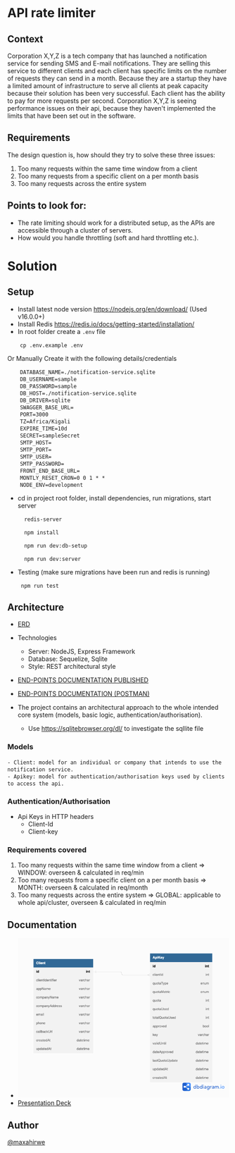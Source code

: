 # API rate limiter

## Context

Corporation X,Y,Z is a tech company that has launched a notification service for sending SMS and
E-mail notifications. They are selling this service to different clients and each client has specific
limits on the number of requests they can send in a month. Because they are a startup they have a
limited amount of infrastructure to serve all clients at peak capacity because their solution has
been very successful. Each client has the ability to pay for more requests per second. Corporation
X,Y,Z is seeing performance issues on their api, because they haven't implemented the limits that
have been set out in the software.

## Requirements

The design question is, how should they try to solve these three issues:

1. Too many requests within the same time window from a client
2. Too many requests from a specific client on a per month basis
3. Too many requests across the entire system

## Points to look for:

- The rate limiting should work for a distributed setup, as the APIs are accessible through a
  cluster of servers.
- How would you handle throttling (soft and hard throttling etc.).

# Solution

## Setup

- Install latest node version https://nodejs.org/en/download/ (Used v16.0.0+)
- Install Redis https://redis.io/docs/getting-started/installation/
- In root folder create a `.env` file

```
    cp .env.example .env
```

Or Manually Create it with the following details/credentials

```
    DATABASE_NAME=./notification-service.sqlite
    DB_USERNAME=sample
    DB_PASSWORD=sample
    DB_HOST=./notification-service.sqlite
    DB_DRIVER=sqlite
    SWAGGER_BASE_URL=
    PORT=3000
    TZ=Africa/Kigali
    EXPIRE_TIME=10d
    SECRET=sampleSecret
    SMTP_HOST=
    SMTP_PORT=
    SMTP_USER=
    SMTP_PASSWORD=
    FRONT_END_BASE_URL=
    MONTLY_RESET_CRON=0 0 1 * *
    NODE_ENV=development
```

- cd in project root folder, install dependencies, run migrations, start server

  ```
    redis-server
  ```

  ```
    npm install
  ```

  ```
    npm run dev:db-setup
  ```

  ```
    npm run dev:server
  ```

- Testing (make sure migrations have been run and redis is running)

  ```
   npm run test
  ```

## Architecture

- [ERD](https://dbdiagram.io/d/640544d4296d97641d859679)
- Technologies
  - Server: NodeJS, Express Framework
  - Database: Sequelize, Sqlite
  - Style: REST architectural style
- [END-POINTS DOCUMENTATION PUBLISHED](https://documenter.getpostman.com/view/16879881/2s93JnVSnt)
- [END-POINTS DOCUMENTATION (POSTMAN)](https://universal-capsule-39502.postman.co/workspace/5975be7f-a315-4934-bca2-1c2b1e9ea2cc/collection/16879881-c7a6ece8-4ea8-4c19-9abd-e3d83604e9ac?action=share&creator=16879881)

- The project contains an architectural approach to the whole intended core system (models, basic logic, authentication/authorisation).

  - Use https://sqlitebrowser.org/dl/ to investigate the sqllite file

### Models

    - Client: model for an individual or company that intends to use the notification service.
    - Apikey: model for authentication/authorisation keys used by clients to access the api.

### Authentication/Authorisation

- Api Keys in HTTP headers
  - Client-Id
  - Client-key

### Requirements covered

1. Too many requests within the same time window from a client => WINDOW: overseen & calculated in req/min
2. Too many requests from a specific client on a per month basis => MONTH: overseen & calculated in req/month
3. Too many requests across the entire system => GLOBAL: applicable to whole api/cluster, overseen & calculated in req/min

## Documentation

- ![ERD.png](/documentation/erd.png)
- [Presentation Deck](https://docs.google.com/presentation/d/1mekHQsbiDj3mefp5AIrIBRJqLq1BZDqQQkljwqaOqns/edit?usp=sharing)

## Author

[@maxahirwe](https://max.rw)
